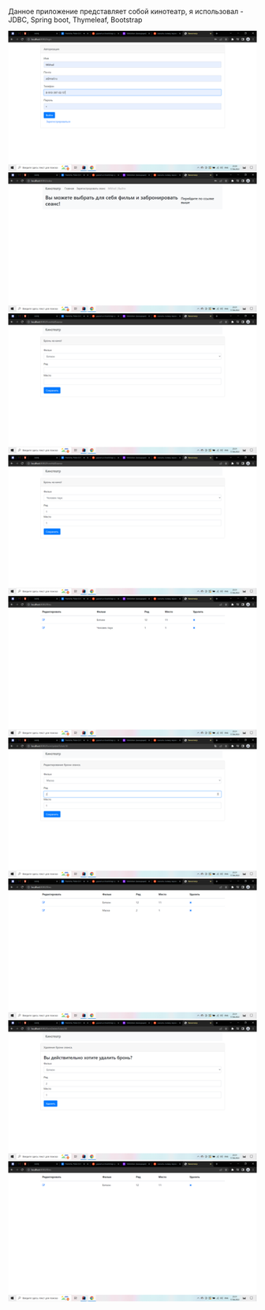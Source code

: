 Данное приложение представляет собой кинотеатр,
я использовал - JDBC, Spring boot, Thymeleaf, Bootstrap

![alt img](images/1.png)
![alt img](images/2.png)
![alt img](images/3.png)
![alt img](images/4.png)
![alt img](images/5.png)
![alt img](images/6.png)
![alt img](images/7.png)
![alt img](images/8.png)
![alt img](images/9.png)